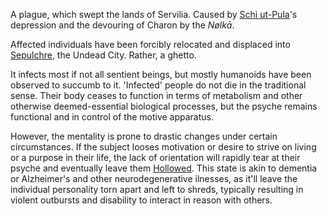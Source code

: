 ---
---

A plague, which swept the lands of Servilia. 
Caused by [Schi ut-Pula](..\..\Beings\Gods%20and%20Deities\Celestial%20Family\Schi%20ut-Pula.md)'s depression and the devouring of Charon by the *Nølkā*. 

Affected individuals have been forcibly relocated and displaced into [Sepulchre](..\..\Realms\Utuw%20System\Schi\Servilia\Regions\Ninth%20Forest\Sepulchre.md), the Undead City. Rather, a ghetto. 

It infects most if not all sentient beings, but mostly humanoids have been observed to succumb to it. 
'Infected' people do not die in the traditional sense. Their body ceases to function in terms of metabolism and other otherwise deemed-essential biological processes, but the psyche remains functional and in control of the motive apparatus. 

However, the mentality is prone to drastic changes under certain circumstances.
If the subject looses motivation or desire to strive on living or a purpose in their life, the lack of orientation will rapidly tear at their psyche and eventually leave them [Hollowed](..\..\Beings\Creatures\Hollowed.md).
This state is akin to dementia or Alzheimer's and other neurodegenerative ilnesses, as it'll leave the individual personality torn apart and left to shreds, typically resulting in violent outbursts and disability to interact in reason with others.
